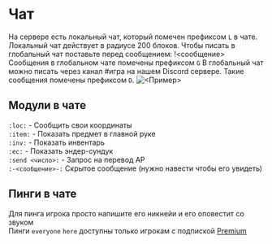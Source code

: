 # Чат

На сервере есть локальный чат, который помечен префиксом `L` в чате. Локальный чат действует в радиусе 200 блоков. Чтобы писать в глобальный чат поставьте перед сообщением: !<сообщение> Сообщения в глобальном чате помечены префиксом `G` В глобальный чат можно писать через канал #игра на нашем Discord cервере. Такие сообщения помечены префиксом `D`.
![<Пример>](/chat_image.png)

## Модули в чате
`:loc:` - Сообщить свои координаты\
`:item:` - Показать предмет в главной руке\
`:inv:` - Показать инвентарь\
`:ec:` - Показать эндер-сундук\
`:send <число>:` - Запрос на перевод АР\
`:-<сообщение>-:` Скрытое сообщение (нужно навести чтобы его увидеть)

## Пинги в чате
Для пинга игрока просто напишите его никнейи и его оповестит со звуком\
Пинги `everyone` `here` доступны только игрокам с подпиской [Premium](/wiki/donations#Premium) 